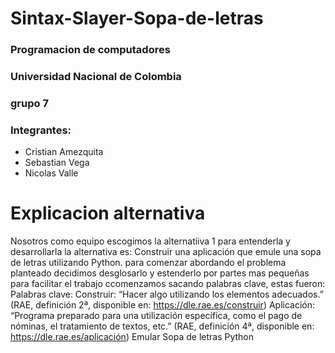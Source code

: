 # Sintax-Slayer-Sopa-de-letras

### Programacion de computadores

### Universidad Nacional de Colombia

### grupo 7

### Integrantes: 
- Cristian Amezquita
- Sebastian Vega
- Nicolas Valle

# Explicacion alternativa 
Nosotros como equipo escogimos la alternatiiva 1 para entenderla y desarrollarla
la alternativa es: Construir una aplicación que emule una sopa de letras utilizando Python.
para comenzar abordando el problema planteado decidimos desglosarlo y estenderlo por partes mas pequeñas para facilitar el trabajo
ccomenzamos sacando palabras clave, estas fueron: 
Palabras clave:
Construir: “Hacer algo utilizando los elementos adecuados.” (RAE, definición 2ª, disponible en: https://dle.rae.es/construir)
Aplicación: “Programa preparado para una utilización específica, como el pago de nóminas, el tratamiento de textos, etc.” (RAE, definición 4ª, disponible en: https://dle.rae.es/aplicación)
Emular
Sopa de letras
Python


